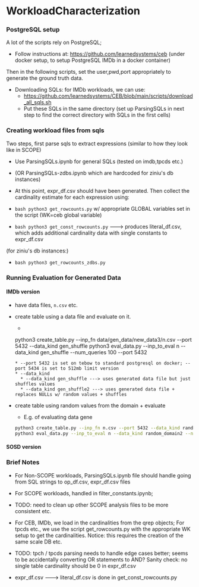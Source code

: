 # WorkloadCharacterization

### PostgreSQL setup

A lot of the scripts rely on PostgreSQL;

* Follow instructions at: https://github.com/learnedsystems/ceb (under docker
setup, to setup PostgreSQL IMDb in a docker container)

Then in the following scripts, set the user,pwd,port appropriately to generate
the ground truth data.

* Downloading SQLs: for IMDb workloads, we can use:
  * https://github.com/learnedsystems/CEB/blob/main/scripts/download_all_sqls.sh
  * Put these SQLs in the same directory (set up ParsingSQLs in next step to
      find the correct directory with SQLs in the first cells)

### Creating workload files from sqls

Two steps, first parse sqls to extract expressions (similar to how they look
    like in SCOPE)

* Use ParsingSQLs.ipynb for general SQLs (tested on imdb,tpcds etc.)

* (OR ParsingSQLs-zdbs.ipynb which are hardcoded for ziniu's db instances)

* At this point, expr\_df.csv should have been generated. Then collect the
cardinality estimate for each expression using:

* ```bash python3 get_rowcounts.py``` w/ appropriate GLOBAL variables set in
the script (WK=ceb global variable)
* ```bash python3 get_const_rowcounts.py``` ---> produces literal\_df.csv,
  which adds additional cardinality data with single constants to expr\_df.csv

(for ziniu's db instances:)
* ```bash python3 get_rowcounts_zdbs.py```

### Running Evaluation for Generated Data


#### IMDb version

* have data files, `n.csv` etc.
* create table using a data file and evaluate on it.
  * ```bash
  python3 create_table.py --inp_fn data/gen_data/new_data3/n.csv --port 5432 --data_kind gen_shuffle
  python3 eval_data.py --inp_to_eval n --data_kind gen_shuffle --num_queries 100 --port 5432
  ```
  * --port 5432 is set on tebow to standard postgresql on docker; --port 5434 is set to 512mb limit version
  * --data_kind
    * --data_kind gen_shuffle ---> uses generated data file but just shuffles values
    * --data_kind gen_shuffle2 ---> uses generated data file + replaces NULLs w/ random values + shuffles

* create table using random values from the domain + evaluate

  * E.g. of evaluating data gene
  ```bash
  python3 create_table.py --inp_fn n.csv --port 5432 --data_kind random_domain2
  python3 eval_data.py --inp_to_eval n --data_kind random_domain2 --num_queries 100 --port 5432
  ```

#### SOSD version

### Brief Notes

* For Non-SCOPE workloads, ParsingSQLs.ipynb file should handle going from SQL
strings to op\_df.csv, expr\_df.csv files
* For SCOPE workloads, handled in filter\_constants.ipynb;
* TODO: need to clean up other SCOPE analysis files to be more consistent etc.

* For CEB, IMDb, we load in the cardinalities from the qrep objects; For tpcds
etc., we use the script get\_rowcounts.py with the appropriate WK setup to get
the cardinalities. Notice: this requires the creation of the same scale DB etc.
* TODO: tpch / tpcds parsing needs to handle edge cases better; seems to be
accidentally converting OR statements to AND? Sanity check: no single table cardinality should be 0 in expr\_df.csv

* expr\_df.csv ---> literal\_df.csv is done in get\_const\_rowcounts.py
